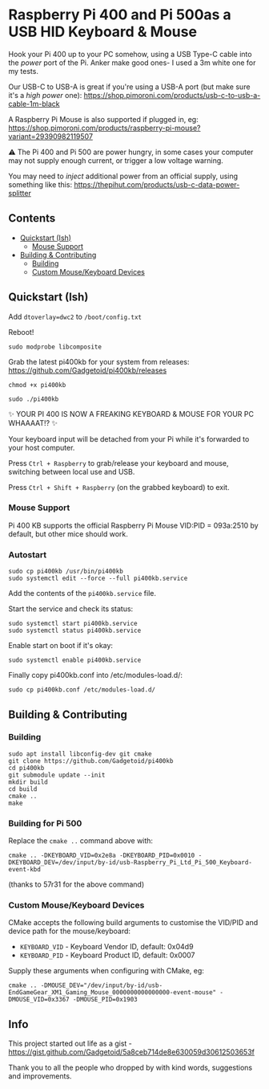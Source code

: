# Raspberry Pi 400 and Pi 500as a USB HID Keyboard & Mouse <!-- omit in toc -->

Hook your Pi 400 up to your PC somehow, using a USB Type-C cable into the *power* port of the Pi.
Anker make good ones- I used a 3m white one for my tests.

Our USB-C to USB-A is great if you're using a USB-A port (but make sure it's a *high power* one): https://shop.pimoroni.com/products/usb-c-to-usb-a-cable-1m-black

A Raspberry Pi Mouse is also supported if plugged in, eg: https://shop.pimoroni.com/products/raspberry-pi-mouse?variant=29390982119507

:warning: The Pi 400 and Pi 500 are power hungry, in some cases your computer may not supply enough current, or trigger a low voltage warning.

You may need to *inject* additional power from an official supply, using something like this: https://thepihut.com/products/usb-c-data-power-splitter

## Contents <!-- omit in toc -->

- [Quickstart (Ish)](#quickstart-ish)
  - [Mouse Support](#mouse-support)
- [Building & Contributing](#building--contributing)
  - [Building](#building)
  - [Custom Mouse/Keyboard Devices](#custom-mousekeyboard-devices)

## Quickstart (Ish)

Add `dtoverlay=dwc2` to `/boot/config.txt`

Reboot!

`sudo modprobe libcomposite`

Grab the latest pi400kb for your system from releases: https://github.com/Gadgetoid/pi400kb/releases

`chmod +x pi400kb`

`sudo ./pi400kb`

:sparkles: YOUR PI 400 IS NOW A FREAKING KEYBOARD & MOUSE FOR YOUR PC WHAAAAT!? :sparkles: 

Your keyboard input will be detached from your Pi while it's forwarded to your host computer.

Press `Ctrl + Raspberry` to grab/release your keyboard and mouse, switching between local use and USB.

Press `Ctrl + Shift + Raspberry` (on the grabbed keyboard) to exit.

### Mouse Support

Pi 400 KB supports the official Raspberry Pi Mouse VID:PID = 093a:2510 by default, but other mice should work.

### Autostart

```
sudo cp pi400kb /usr/bin/pi400kb
sudo systemctl edit --force --full pi400kb.service
```

Add the contents of the `pi400kb.service` file.

Start the service and check its status:

```
sudo systemctl start pi400kb.service
sudo systemctl status pi400kb.service
```

Enable start on boot if it's okay:

```
sudo systemctl enable pi400kb.service
```

Finally copy pi400kb.conf into /etc/modules-load.d/:

```
sudo cp pi400kb.conf /etc/modules-load.d/
```

## Building & Contributing

### Building

```
sudo apt install libconfig-dev git cmake
git clone https://github.com/Gadgetoid/pi400kb
cd pi400kb
git submodule update --init
mkdir build
cd build
cmake ..
make
```

### Building for Pi 500

Replace the `cmake ..` command above with:

```
cmake .. -DKEYBOARD_VID=0x2e8a -DKEYBOARD_PID=0x0010 -DKEYBOARD_DEV=/dev/input/by-id/usb-Raspberry_Pi_Ltd_Pi_500_Keyboard-event-kbd
```

(thanks to 57r31 for the above command)

### Custom Mouse/Keyboard Devices

CMake accepts the following build arguments to customise the VID/PID and device path for the mouse/keyboard:

* `KEYBOARD_VID` - Keyboard Vendor ID, default: 0x04d9
* `KEYBOARD_PID` - Keyboard Product ID, default: 0x0007

Supply these arguments when configuring with CMake, eg:

```
cmake .. -DMOUSE_DEV="/dev/input/by-id/usb-EndGameGear_XM1_Gaming_Mouse_0000000000000000-event-mouse" -DMOUSE_VID=0x3367 -DMOUSE_PID=0x1903
```

## Info

This project started out life as a gist - https://gist.github.com/Gadgetoid/5a8ceb714de8e630059d30612503653f

Thank you to all the people who dropped by with kind words, suggestions and improvements.


